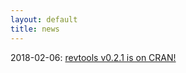 ```yaml
---
layout: default
title: news
---
```


2018-02-06: <a href = "/posts/2018_02_06_release_v0_2_1.html">revtools v0.2.1 is on CRAN!</a>